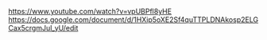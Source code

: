 https://www.youtube.com/watch?v=vpUBPfl8yHE
https://docs.google.com/document/d/1HXip5oXE2Sf4quTTPLDNAkosp2ELGCax5crgmJuI_yU/edit

